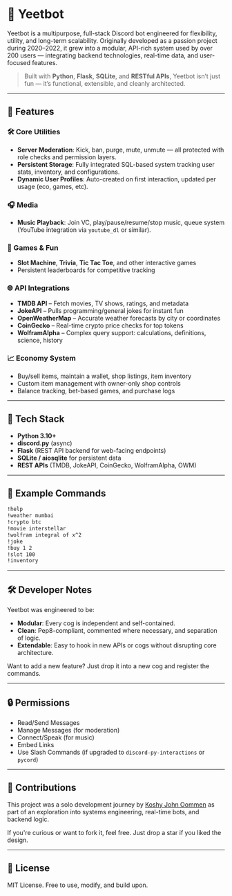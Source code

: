 
# 🧠 Yeetbot

Yeetbot is a multipurpose, full-stack Discord bot engineered for flexibility, utility, and long-term scalability. Originally developed as a passion project during 2020–2022, it grew into a modular, API-rich system used by over 200 users — integrating backend technologies, real-time data, and user-focused features.

> Built with **Python**, **Flask**, **SQLite**, and **RESTful APIs**, Yeetbot isn’t just fun — it’s functional, extensible, and cleanly architected.

---

## 🚀 Features

### 🛠️ Core Utilities
- **Server Moderation**: Kick, ban, purge, mute, unmute — all protected with role checks and permission layers.
- **Persistent Storage**: Fully integrated SQL-based system tracking user stats, inventory, and configurations.
- **Dynamic User Profiles**: Auto-created on first interaction, updated per usage (eco, games, etc).

### 🎧 Media
- **Music Playback**: Join VC, play/pause/resume/stop music, queue system (YouTube integration via `youtube_dl` or similar).
  
### 🎲 Games & Fun
- **Slot Machine**, **Trivia**, **Tic Tac Toe**, and other interactive games
- Persistent leaderboards for competitive tracking

### 🌐 API Integrations
- **TMDB API** – Fetch movies, TV shows, ratings, and metadata
- **JokeAPI** – Pulls programming/general jokes for instant fun
- **OpenWeatherMap** – Accurate weather forecasts by city or coordinates
- **CoinGecko** – Real-time crypto price checks for top tokens
- **WolframAlpha** – Complex query support: calculations, definitions, science, history

### 📈 Economy System
- Buy/sell items, maintain a wallet, shop listings, item inventory
- Custom item management with owner-only shop controls
- Balance tracking, bet-based games, and purchase logs

---

## 🧩 Tech Stack

- **Python 3.10+**
- **discord.py** (async)
- **Flask** (REST API backend for web-facing endpoints)
- **SQLite / aiosqlite** for persistent data
- **REST APIs** (TMDB, JokeAPI, CoinGecko, WolframAlpha, OWM)

---

## 🧪 Example Commands

```sh
!help
!weather mumbai
!crypto btc
!movie interstellar
!wolfram integral of x^2
!joke
!buy 1 2
!slot 100
!inventory
```

---

## 🛠️ Developer Notes

Yeetbot was engineered to be:
- **Modular**: Every cog is independent and self-contained.
- **Clean**: Pep8-compliant, commented where necessary, and separation of logic.
- **Extendable**: Easy to hook in new APIs or cogs without disrupting core architecture.

Want to add a new feature? Just drop it into a new cog and register the commands.

---

## 🔒 Permissions

- Read/Send Messages
- Manage Messages (for moderation)
- Connect/Speak (for music)
- Embed Links
- Use Slash Commands (if upgraded to `discord-py-interactions` or `pycord`)

---

## 🤝 Contributions

This project was a solo development journey by [Koshy John Oommen](https://github.com/yourusername) as part of an exploration into systems engineering, real-time bots, and backend logic.

If you're curious or want to fork it, feel free. Just drop a star if you liked the design.

---

## 📜 License

MIT License. Free to use, modify, and build upon.
